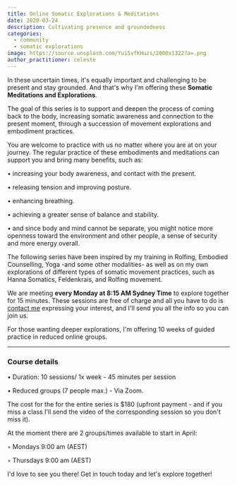 ```yaml
---
title: Online Somatic Explorations & Meditations
date: 2020-03-24
description: Cultivating presence and groundedness 
categories:
  - community
  - somatic explorations
image: https://source.unsplash.com/Yui5vfKHuzs/2000x1322?a=.png
author_practitioner: celeste
---
```

In these uncertain times, it's equally important and challenging to be present and stay grounded. And that's why I'm
offering these **Somatic Meditations and Explorations**.

The goal of this series is to support and deepen the process of coming back to the body, increasing somatic awareness
and connection to the present moment, through a succession of movement explorations and embodiment practices.

You are welcome to practice with us no matter where you are at on your journey. The regular practice of these
embodiments and meditations can support you and bring many benefits, such as:

&bull; increasing your body awareness, and contact with the present.

&bull; releasing tension and improving posture.

&bull; enhancing breathing.

&bull; achieving a greater sense of balance and stability.

&bull; and since body and mind cannot be separate, you might notice more openness toward the environment and other
people, a sense of security and more energy overall.

The following series have been inspired by my training in Rolfing, Embodied Counselling, Yoga -and some other
modalities- as well as on my own explorations of different types of somatic movement
practices, such as Hanna Somatics, Feldenkrais, and Rolfing movement.

We are meeting **every Monday at 8:15 AM Sydney Time** to explore together for 15 minutes. These sessions are free of
charge and all you have to do is [contact me](/contact/) expressing your interest, and I'll send you all the info so you
can join us. 

For those wanting deeper explorations, I'm offering 10 weeks of guided practice in reduced online groups.

---

### Course details

&bull; Duration: 10 sessions/ 1x week - 45 minutes per session

&bull; Reduced groups (7 people max.) - Via Zoom.

The cost for the for the entire series is $180 (upfront payment - and if you miss a class I'll send the video of the corresponding session so you don't miss it).

At the moment there are 2 groups/times available to start in April:

&#9702; Mondays 9:00 am (AEST) 
 
&#9702;  Thursdays 9:00 am (AEST)

I'd love to see you there! Get in touch today and let's explore together!
